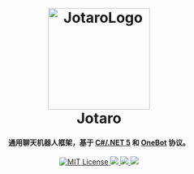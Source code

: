 <h1 align="center">
  <br>
  <a href="https://github.com/hmqgg/Jotaro"><img src="https://github.com/hmqgg/Jotaro/raw/develop/docs/header.png" alt="JotaroLogo" width="200"></a>
  <br>
  Jotaro
  <br>
</h1>

<h4 align="center">通用聊天机器人框架，基于 <a href="https://dotnetfoundation.org/" target="_blank">C#/.NET 5</a> 和 <a href="https://github.com/howmanybots/onebot" target="_blank">OneBot</a> 协议。</h4>

<p align="center">
  <a href="https://github.com/hmqgg/Jotaro/blob/develop/LICENSE">
    <img src="https://img.shields.io/github/license/hmqgg/Jotaro"
         alt="MIT License">
  </a>
  <a href="https://github.com/hmqgg/Jotaro/issues">
      <img src="https://img.shields.io/github/issues/hmqgg/Jotaro">
  </a>
  <a href="https://github.com/hmqgg/Jotaro/commits">
      <img src="https://img.shields.io/github/last-commit/hmqgg/Jotaro">
  </a>
  <a href="https://afdian.net/@mitch">
    <img src="https://img.shields.io/badge/%24-donate-ff69b4?style=flat">
  </a>
</p>
